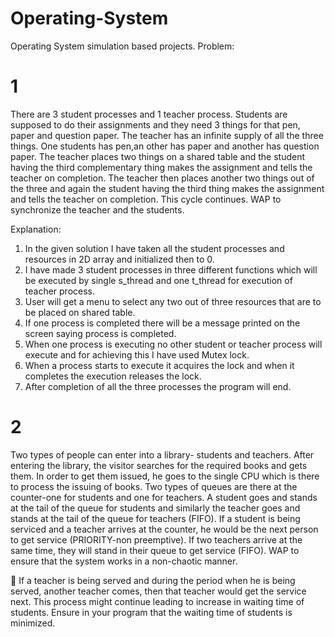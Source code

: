 # Operating-System

Operating System simulation based projects. Problem:
# 1
There are 3 student processes and 1 teacher process. Students are supposed to do their assignments and they need 3 things for that pen, paper and question paper. The teacher has an infinite supply of all the three things. One students has pen,an other has paper and another has question paper. The teacher places two things on a shared table and the student having the third complementary thing makes the assignment and tells the teacher on completion. The teacher then places another two things out of the three and again the student having the third thing makes the assignment and tells the teacher on completion. This cycle continues. WAP to synchronize the teacher and the students.


Explanation: 
1.	In the given solution I have taken all the student processes and resources in 2D array and initialized then to 0. 
2.	I have made 3 student processes in three different functions which will be executed by single s_thread and one t_thread for execution of teacher process. 
3.	User will get a menu to select any two out of three resources that are to be placed on shared table. 
4.	If one process is completed there will be a message printed on the screen saying process is completed.
5.	When one process is executing no other student or teacher process will execute and for achieving this I have used Mutex lock. 
6.	When a process starts to execute it acquires the lock and when it completes the execution releases the lock. 
7.	After completion of all the three processes the program will end.

# 2
Two types of people can enter into a library- students and teachers. After entering the library, the visitor searches for the required books and gets them. In order to get them issued, he goes to the single CPU which is there to process the issuing of books. Two types of queues are there at the counter-one for students and one for teachers. A student goes and stands at the tail of the queue for students and similarly the teacher goes and stands at the tail of the queue for teachers (FIFO). If a student is being serviced and a teacher arrives at the counter, he would be the next person to get service (PRIORITY-non preemptive). If two teachers arrive at the same time, they will stand in their queue to get service (FIFO). WAP to ensure that the system works in a non-chaotic manner. 

 If a teacher is being served and during the period when he is being served, another teacher comes, then that teacher would get the service next. This process might continue leading to increase in waiting time of students. Ensure in your program that the waiting time of students is minimized.
